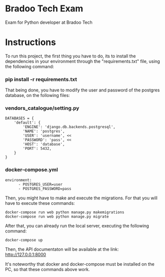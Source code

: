 # Bradoo Tech Exam
Exam for Python developer at Bradoo Tech

# Instructions

To run this project, the first thing you have to do, its to install the dependencies in your environment through the "requirements.txt" file, using the following command: 

### pip install -r requirements.txt

That being done, you have to modify the user and password of the postgres database, on the following files:

### vendors_catalogue/setting.py

```
DATABASES = {
    'default': {
        'ENGINE': 'django.db.backends.postgresql',
        'NAME': 'postgres',
        'USER': 'username', <<
        'PASSWORD': 'pass', <<
        'HOST': 'database',
        'PORT': 5432,
    }
}
```
### docker-compose.yml

```
environment:
      - POSTGRES_USER=user
      - POSTGRES_PASSWORD=pass
```      

Then, you might have to make and execute the migrations. For that you will have to execute these commands:

```
docker-compose run web python manage.py makemigrations
docker-compose run web python manage.py migrate
```
After that, you can already run the local server, executing the following command:
```
docker-compose up
```
Then, the API documentaton will be available at the link: http://127.0.0.1:8000

It's noteworthy that docker and docker-compose must be installed on the PC, so that these commands above work.
